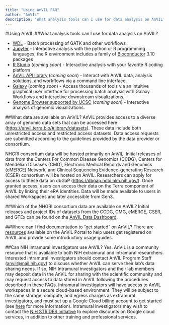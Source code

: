 ```yaml
---
title: "Using AnVIL FAQ"
author: "AnVIL"
description: "What analysis tools can I use for data analysis on AnVIL? What data are available on AnVIL?"
---
```


#Using AnVIL
##What analysis tools can I use for data analysis on AnVIL?
- [WDL](https://software.broadinstitute.org/wdl/) - Batch processing of GATK and other workflows
- [Jupyter](https://jupyter.org/) - Interactive analysis with the python or R programming languages; the R environment includes a family of [Bioconductor](https://www.bioconductor.org/) 3.10 packages
- [R Studio](https://rstudio.com/) (_coming soon_) - Interactive analysis with your favorite R coding platform
- [AnVIL API library](https://github.com/anvilproject/client-apis) (_coming soon_) - Interact with AnVIL data, analysis solutions, and workflows via a command line interface.
- [Galaxy](https://galaxyproject.org/) (_coming soon_) - Access thousands of tools via an intuitive graphical user interface for processing batch analysis with Galaxy Workflows and interactive downstream visualizations.
- [Genome Browser supported by UCSC](http://genome.ucsc.edu/) (_coming soon_) - Interactive analysis of genomic visualizations.

##What data are available on AnVIL?
AnVIL provides access to a diverse array of genomic data sets that can be accessed here (<https://anvil.terra.bio/#library/datasets>). These data include both unrestricted access and restricted access datasets. Data access requests are submitted according to the guidelines provided by the data provider or consortium.

NHGRI consortium data will be hosted primarily on AnVIL. Initial releases of data from the Centers For Common Disease Genomics (CCDG), Centers for Mendelian Diseases (CMG), Electronic Medical Records and Genomics (eMERGE) Network, and Clinical Sequencing Evidence-generating Research (CSER) consortium will be hosted on AnVIL. Researchers can apply for access to these data on dbGaP (<https://dbgap.ncbi.nlm.nih.gov/>). Once granted access, users can access their data on the Terra component of AnVIL by linking their eRA identities. Data will be made available to users in shared Workspaces and later accessible from Gen3.

##Which of the NHGRI consortium data are available on AnVIL?
Initial releases and project IDs of datasets from the CCDG, CMG, eMERGE, CSER, and GTEx can be found on the [AnVIL Data Dashboard](/data).

##Where can I find documentation to “get started” on AnVIL?
There are [resources](/resources) available on the AnVIL Portal to help users get registered on AnVIL and provide some introductory usage guides.

##Can NIH Intramural Investigators use AnVIL?
Yes. AnVIL is a community resource that is available to both NIH extramural and intramural researchers. Interested intramural investigators should contact AnVIL Program Staff (<anvil@mail.nih.gov>) to discuss whether AnVIL can serve their lab’s data sharing needs. If so, NIH Intramural investigators and their lab members may deposit data in the AnVIL for sharing with the scientific community and may request access to data stored in AnVIL following the procedures described in these FAQs. 
Intramural investigators will have access to AnVIL workspaces in a secure cloud-based environment. They will be subject to the same storage, compute, and egress charges as extramural investigators, and must set up a Google Cloud billing account to get started (see [here](https://anvilproject.org/training/guides) for more information). Intramural investigators may wish to contact the [NIH STRIDES Initiative](https://datascience.nih.gov/strides) to explore discounts on Google cloud services, in addition to other training and professional services. 

